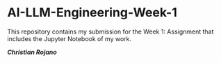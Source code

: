 # AI-LLM-Engineering-Week-1

This repository contains my submission for the Week 1: Assignment that includes the Jupyter Notebook of my work.

***Christian Rojano***